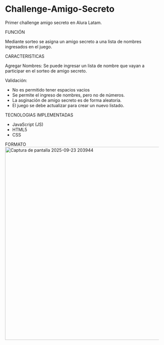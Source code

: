 # Challenge-Amigo-Secreto
Primer challenge amigo secreto en Alura Latam.

FUNCIÓN

Mediante sorteo se asigna un amigo secreto a una lista de nombres ingresados en el juego.

CARACTERISTICAS

Agregar Nombres: Se puede ingresar un lista de nombre que vayan a participar en el sorteo de amigo secreto.

Validación:
- No es permitido tener espacios vacios
- Se permite el ingreso de nombres, pero no de números.
- La asginación de amigo secreto es de forma aleatoria.
- El juego se debe actualizar para crear un nuevo listado.

TECNOLOGIAS IMPLEMENTADAS
- JavaScript (JS)
- HTML5
- CSS

FORMATO
<img width="1361" height="631" alt="Captura de pantalla 2025-09-23 203944" src="https://github.com/user-attachments/assets/042ff210-ba7a-4a53-9195-0b7384ca2bd9" />


